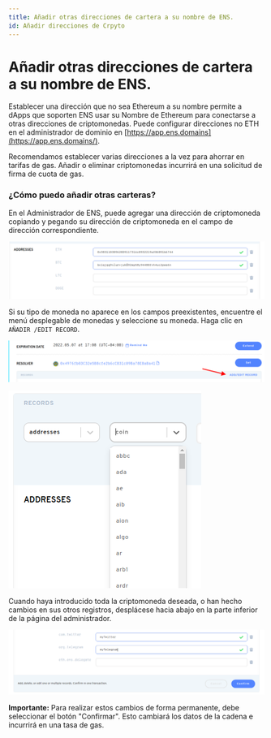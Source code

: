 ```yaml
---
title: Añadir otras direcciones de cartera a su nombre de ENS.
id: Añadir direcciones de Crpyto
---
```


# Añadir otras direcciones de cartera a su nombre de ENS.

Establecer una dirección que no sea Ethereum a su nombre permite a dApps que soporten ENS usar su Nombre de Ethereum para conectarse a otras direcciones de criptomonedas. Puede configurar direcciones no ETH en el administrador de dominio en [https://app.ens.domains](https://app.ens.domains/).

Recomendamos establecer varias direcciones a la vez para ahorrar en tarifas de gas. Añadir o eliminar criptomonedas incurrirá en una solicitud de firma de cuota de gas.

### ¿Cómo puedo añadir otras carteras?

En el Administrador de ENS, puede agregar una dirección de criptomoneda copiando y pegando su dirección de criptomoneda en el campo de dirección correspondiente.

![Añadiendo criptomonedas a sus registros de direcciones](./img/add-currency-1.png "Sus direcciones de cartera se muestran en los campos de moneda correspondientes.")

Si su tipo de moneda no aparece en los campos preexistentes, encuentre el menú desplegable de monedas y seleccione su moneda. Haga clic en `AÑADIR /EDIT RECORD`.

![Añadiendo criptomonedas a sus registros de direcciones](./img/add-currency-2.png "Al seleccionar Añadir/Editar Enlace abre un menú desplegable.")

![Añadiendo criptomonedas a sus registros de direcciones](./img/add-currency-3.png "Seleccione la moneda que desea agregar a sus registros.")

Cuando haya introducido toda la criptomoneda deseada, o han hecho cambios en sus otros registros, desplácese hacia abajo en la parte inferior de la página del administrador.

![Añadiendo criptomonedas a sus registros de direcciones](./img/add-currency-4.png "También puede editar sus registros de texto en este momento para ahorrar gastos de gas.")

**Importante:** Para realizar estos cambios de forma permanente, debe seleccionar el botón "Confirmar". Esto cambiará los datos de la cadena e incurrirá en una tasa de gas.


